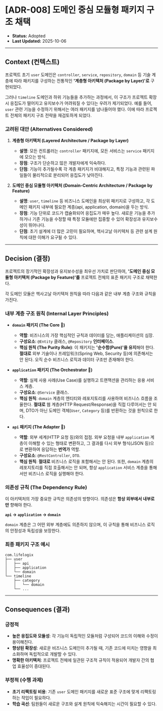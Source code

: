 # [ADR-008] 도메인 중심 모듈형 패키지 구조 채택

- **Status:** Adopted
- **Last Updated:** 2025-10-06

---

## Context (컨텍스트)

프로젝트 초기 `user` 도메인은 `controller`, `service`, `repository`, `domain` 등 기술 계층에 따라 패키지를 구성하는 전통적인 **'계층형 아키텍처 (Package by Layer)'로** 구현되었다.

그러나 `timeline` 도메인과 하위 기능들을 추가하는 과정에서, 이 구조가 프로젝트 확장 시 응집도가 떨어지고 유지보수가 어려워질 수 있다는 우려가 제기되었다. 예를 들어, `user` 관련 기능을 수정하기 위해서는 여러 패키지를 넘나들어야 했다. 이에 따라 프로젝트 전체의 패키지 구조 전략을 재검토하게 되었다.

### **고려된 대안 (Alternatives Considered)**

1.  **계층형 아키텍처 (Layered Architecture / Package by Layer)**
    - **설명**: 모든 컨트롤러는 `controller` 패키지에, 모든 서비스는 `service` 패키지에 모으는 방식.
    - **장점**: 구조가 단순하고 많은 개발자에게 익숙하다.
    - **단점**: 기능이 추가될수록 각 계층 패키지가 비대해지고, 특정 기능과 관련된 파일들이 물리적으로 분리되어 응집도가 낮아진다.

2.  **도메인 중심 모듈형 아키텍처 (Domain-Centric Architecture / Package by Feature)**
    - **설명**: `user`, `timeline` 등 비즈니스 도메인을 최상위 패키지로 구성하고, 각 도메인 패키지 내부에 필요한 계층(api, application, domain)을 두는 방식.
    - **장점**: 기능 단위로 코드가 캡슐화되어 응집도가 매우 높다. 새로운 기능을 추가하거나 기존 기능을 수정할 때 특정 모듈에만 집중할 수 있어 확장성과 유지보수성이 뛰어나다.
    - **단점**: 초기 설계에 더 많은 고민이 필요하며, 헥사고날 아키텍처 등 관련 설계 원칙에 대한 이해가 요구될 수 있다.

---

## Decision (결정)

프로젝트의 장기적인 확장성과 유지보수성을 최우선 가치로 판단하여, **'도메인 중심 모듈형 아키텍처 (Package by Feature)'를** 프로젝트 전체의 표준 패키지 구조로 채택한다.

각 도메인 모듈은 헥사고날 아키텍처 원칙을 따라 다음과 같은 내부 계층 구조와 규칙을 가진다.

### **내부 계층 구조 원칙 (Internal Layer Principles)**

-   **`domain` 패키지 (The Core 🧠)**
    -   **역할**: 비즈니스의 가장 핵심적인 규칙과 데이터를 담는, 애플리케이션의 심장.
    -   **구성요소**: `@Entity` 클래스, `@Repository` **인터페이스**.
    -   **핵심 원칙 (The Purity Rule)**: 이 패키지는 **'순수함(Pure)'을 유지**해야 한다. **절대로** 외부 기술이나 프레임워크(Spring Web, Security 등)에 의존해서는 안 된다. 오직 순수 비즈니스 로직과 데이터 구조만 존재해야 한다.

-   **`application` 패키지 (The Orchestrator 🎼)**
    -   **역할**: 실제 사용 사례(Use Case)를 실행하고 트랜잭션을 관리하는 응용 서비스 계층.
    -   **구성요소**: `@Service` 클래스.
    -   **핵심 원칙**: `domain` 계층의 엔티티와 레포지토리를 사용하여 비즈니스 흐름을 조율한다. **절대로** 웹 계층(HTTP Request/Response)을 직접 다루어서는 안 되며, DTO가 아닌 도메인 객체(`User`, `Category` 등)를 반환하는 것을 원칙으로 한다.

-   **`api` 패키지 (The Adapter 🔌)**
    -   **역할**: 외부 세계(HTTP 요청 등)와의 접점. 외부 요청을 내부 `application` 계층이 이해할 수 있는 형태로 변환하고, 그 결과를 다시 외부 형식(JSON 등)으로 변환하여 응답하는 **번역가** 역할.
    -   **구성요소**: `@RestController`, `DTO`.
    -   **핵심 원칙**: **절대로** 비즈니스 로직을 포함해서는 안 된다. 또한, `domain` 계층의 레포지토리를 직접 호출해서는 안 되며, 항상 `application` 서비스 계층을 통해서만 비즈니스 로직을 실행해야 한다.

### **의존성 규칙 (The Dependency Rule)**

이 아키텍처의 가장 중요한 규칙은 의존성의 방향이다. 의존성은 **항상 외부에서 내부로만** 향해야 한다.

**`api` → `application` → `domain`**

`domain` 계층은 그 어떤 외부 계층에도 의존하지 않으며, 이 규칙을 통해 비즈니스 로직의 안정성과 독립성을 보장한다.

### **최종 패키지 구조 예시**
```
com.lifelogix
├── user
│   ├── api
│   ├── application
│   └── domain
└── timeline
    ├── category
    │   └── domain
    └── ...
```

---

## Consequences (결과)

### 긍정적
- **높은 응집도와 모듈성**: 각 기능이 독립적인 모듈처럼 구성되어 코드의 이해와 수정이 용이해진다.
- **향상된 확장성**: 새로운 비즈니스 도메인이 추가될 때, 기존 코드에 미치는 영향을 최소화하며 독립적으로 개발할 수 있다.
- **명확한 아키텍처**: 프로젝트 전체에 일관된 구조적 규칙이 적용되어 개발자 간의 협업 효율성이 증대된다.

### 부정적 (수행 과제)
- **초기 리팩토링 비용**: 기존 `user` 도메인 패키지를 새로운 표준 구조에 맞게 리팩토링하는 작업이 필요하다.
- **학습 곡선**: 팀원들이 새로운 구조와 설계 원칙에 익숙해지는 시간이 필요할 수 있다.